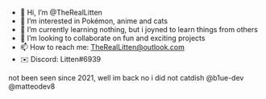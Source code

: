 - 👋 Hi, I’m @TheRealLitten
- 👀 I’m interested in Pokémon, anime and cats 
- 🌱 I’m currently learning nothing, but i joyned to learn things from others
- 💞️ I’m looking to collaborate on fun and exciting projects 
- 📫 How to reach me: TheRealLitten@outlook.com 
- ✉️ Discord: Litten#6939

not been seen since 2021, well im back
no i did not catdish @b1ue-dev @matteodev8
